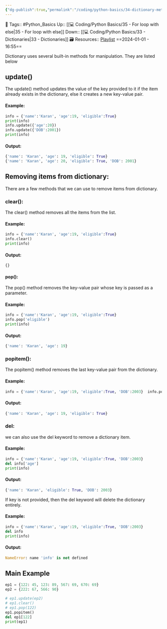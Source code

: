 ```yaml
---
{"dg-publish":true,"permalink":"/coding/python-basics/34-dictionary-methods/","dgPassFrontmatter":true,"noteIcon":"3","created":"2024-01-01T16:55:51.521+05:30","updated":"2024-01-03T18:50:35.983+05:30"}
---
```


🧶 Tags:: #Python_Basics 
Up:: [[💻 Coding/Python Basics/35 - For loop with else\|35 - For loop with else]]
Down:: [[💻 Coding/Python Basics/33 - Dictionaries\|33 - Dictionaries]]
🗃 Resources:: [Playlist](https://www.youtube.com/playlist?list=PLu0W_9lII9agwh1XjRt242xIpHhPT2llg)
==2024-01-01 - 16:55==

Dictionary uses several built-in methods for manipulation. They are listed below

## update()
The update() method updates the value of the key provided to it if the item already exists in the dictionary, else it creates a new key-value pair.

#### Example:
```python
info = {'name':'Karan', 'age':19, 'eligible':True}
print(info)
info.update({'age':20})
info.update({'DOB':2001})
print(info)
```

#### Output:
```python
{'name': 'Karan', 'age': 19, 'eligible': True}
{'name': 'Karan', 'age': 20, 'eligible': True, 'DOB': 2001}
```

## Removing items from dictionary:
There are a few methods that we can use to remove items from dictionary.

### clear():
The clear() method removes all the items from the list.

#### Example:
```python
info = {'name':'Karan', 'age':19, 'eligible':True}
info.clear()
print(info)
```

#### Output:
```python
{}
```

#### pop():
The pop() method removes the key-value pair whose key is passed as a parameter.

#### Example:
```python
info = {'name':'Karan', 'age':19, 'eligible':True}
info.pop('eligible')
print(info)
```

#### Output:
```python
{'name': 'Karan', 'age': 19}
```

### popitem():
The popitem() method removes the last key-value pair from the dictionary.

#### Example:
```python
info = {'name':'Karan', 'age':19, 'eligible':True, 'DOB':2003}  info.popitem()  print(info)
```

#### Output:
```python
{'name': 'Karan', 'age': 19, 'eligible': True}
```

### del:
we can also use the del keyword to remove a dictionary item.

#### Example:
```python
info = {'name':'Karan', 'age':19, 'eligible':True, 'DOB':2003}
del info['age']
print(info)
```

#### Output:
```python
{'name': 'Karan', 'eligible': True, 'DOB': 2003}
```

If key is not provided, then the del keyword will delete the dictionary entirely.

#### Example:
```python
info = {'name':'Karan', 'age':19, 'eligible':True, 'DOB':2003}
del info
print(info)
```

#### Output:
```python
NameError: name 'info' is not defined
```

## Main Example
```python
ep1 = {122: 45, 123: 89, 567: 69, 670: 69}
ep2 = {222: 67, 566: 90}

# ep1.update(ep2)
# ep1.clear()
# ep1.pop(122)
ep1.popitem()
del ep1[122]
print(ep1)
```